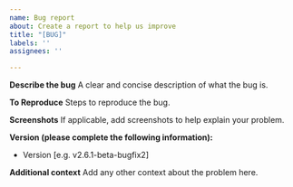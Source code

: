 ```yaml
---
name: Bug report
about: Create a report to help us improve
title: "[BUG]"
labels: ''
assignees: ''

---
```


**Describe the bug**
A clear and concise description of what the bug is.

**To Reproduce**
Steps to reproduce the bug.

**Screenshots**
If applicable, add screenshots to help explain your problem.

**Version (please complete the following information):**
 - Version [e.g. v2.6.1-beta-bugfix2]

**Additional context**
Add any other context about the problem here.
